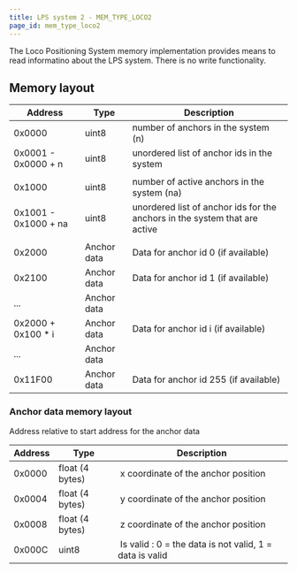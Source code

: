 ```yaml
---
title: LPS system 2 - MEM_TYPE_LOCO2
page_id: mem_type_loco2
---
```


The Loco Positioning System memory implementation provides means to read informatino about the
LPS system. There is no write functionality.

## Memory layout

| Address              | Type        | Description                                                                |
|----------------------|-------------|----------------------------------------------------------------------------|
| 0x0000               | uint8       | number of anchors in the system (n)                                        |
| 0x0001 - 0x0000 + n  | uint8       | unordered list of anchor ids in the system                                 |
|                      |             |                                                                            |
| 0x1000               | uint8       | number of active anchors in the system (na)                                |
| 0x1001 - 0x1000 + na | uint8       | unordered list of anchor ids for the anchors in the system that are active |
|                      |             |                                                                            |
| 0x2000               | Anchor data | Data for anchor id 0 (if available)                                        |
| 0x2100               | Anchor data | Data for anchor id 1 (if available)                                        |
| ...                  | Anchor data |                                                                            |
| 0x2000 + 0x100 * i   | Anchor data | Data for anchor id i (if available)                                        |
| ...                  | Anchor data |                                                                            |
| 0x11F00              | Anchor data | Data for anchor id 255 (if available)                                      |

### Anchor data memory layout

Address relative to start address for the anchor data

| Address | Type            | Description                                             |
|---------|-----------------|---------------------------------------------------------|
| 0x0000  | float (4 bytes) | x coordinate of the anchor position                     |
| 0x0004  | float (4 bytes) | y coordinate of the anchor position                     |
| 0x0008  | float (4 bytes) | z coordinate of the anchor position                     |
| 0x000C  | uint8           | Is valid : 0 = the data is not valid, 1 = data is valid |
